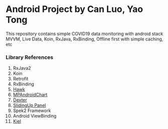 # Android Project by Can Luo, Yao Tong

This repository contains simple COVID19 data monitoring with android stack MVVM, Live Data, Koin, RxJava, RxBinding, Offline first with simple caching, etc

### Library References

1. RxJava2
2. Koin
3. Retrofit
4. RxBinding
5. [Hawk](https://github.com/orhanobut/hawk)
6. [MPAndroidChart](https://github.com/PhilJay/MPAndroidChart)
7. [Dexter](https://github.com/Karumi/Dexter)
8. [SlidingUp Panel](https://github.com/umano/AndroidSlidingUpPanel)
9. Spek2 Framework
10. Android ViewBinding
11. [Kiel](https://github.com/ibrahimyilmaz/kiel)
